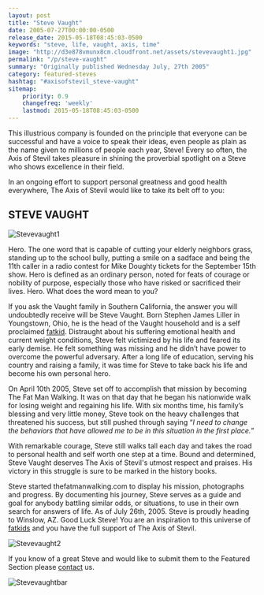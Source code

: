 ```yaml
---
layout: post
title: "Steve Vaught"
date: 2005-07-27T00:00:00-0500
release_date: 2015-05-18T08:45:03-0500
keywords: "steve, life, vaught, axis, time"
image: "http://d3e878vmunx8cm.cloudfront.net/assets/stevevaught1.jpg"
permalink: "/p/steve-vaught"
summary: "Originally published Wednesday July, 27th 2005"
category: featured-steves
hashtag: "#axisofstevil_steve-vaught"
sitemap:
    priority: 0.9
    changefreq: 'weekly'
    lastmod: 2015-05-18T08:45:03-0500
---
```


[id_1]: http://d3e878vmunx8cm.cloudfront.net/assets/stevevaught1.jpg "Stevevaught1"[id_2]: http://d3e878vmunx8cm.cloudfront.net/assets/stevevaught2.jpg "Stevevaught2"[id_3]: http://d3e878vmunx8cm.cloudfront.net/assets/stevevaughtmural.jpg "Stevevaughtbar"
This illustrious company is founded on the principle that everyone can be successful and have a voice to speak their ideas, even people as plain as the name given to millions of people each year, Steve! Every so often, the Axis of Stevil takes pleasure in shining the proverbial spotlight on a Steve who shows excellence in their field.

In an ongoing effort to support personal greatness and good health everywhere, The Axis of Stevil would like to take its belt off to you:

## STEVE VAUGHT ##

![Stevevaught1][id_1]

Hero. The one word that is capable of cutting your elderly neighbors grass, standing up to the school bully, putting a smile on a sadface and being the 11th caller in a radio contest for Mike Doughty tickets for the September 15th show. Hero is defined as an ordinary person, noted for feats of courage or nobility of purpose, especially those who have risked or sacrificed their lives. Hero. What does the word mean to you?

If you ask the Vaught family in Southern California, the answer you will undoubtedly receive will be Steve Vaught. Born Stephen James Liller in Youngstown, Ohio, he is the head of the Vaught household and is a self proclaimed [fatkid](/p/fatkid "fatkid"). Distraught about his suffering emotional health and current weight conditions, Steve felt victimized by his life and feared its early demise. He felt something was missing and he didn’t have power to overcome the powerful adversary. After a long life of education, serving his country and raising a family, it was time for Steve to take back his life and become his own personal hero.

On April 10th 2005, Steve set off to accomplish that mission by becoming The Fat Man Walking. It was on that day that he began his nationwide walk for losing weight and regaining his life. With six months time, his family’s blessing and very little money, Steve took on the heavy challenges that threatened his success, but still pushed through saying “*I need to change the behaviors that have allowed me to be in this situation in the first place.*”

With remarkable courage, Steve still walks tall each day and takes the road to personal health and self worth one step at a time. Bound and determined, Steve Vaught deserves The Axis of Stevil's utmost respect and praises. His victory in this struggle is sure to be marked in the history books.

Steve started thefatmanwalking.com to display his mission, photographs and progress. By documenting his journey, Steve serves as a guide and goal for anybody battling similar odds, or situations, to use in their own search for answers of life. As of July 26th, 2005. Steve is proudly heading to Winslow, AZ. Good Luck Steve! You are an inspiration to this universe of [fatkids](/p/fatkid "fatkids") and you have the full support of The Axis of Stevil.

![Stevevaught2][id_2]

If you know of a great Steve and would like to submit them to the Featured Section please [contact](/contact) us.

![Stevevaughtbar][id_3]
